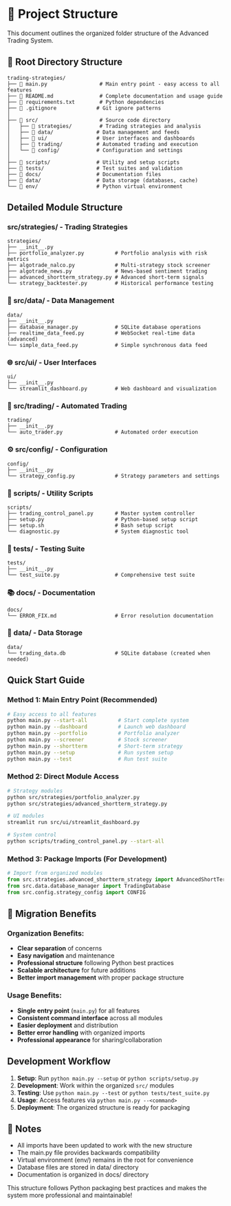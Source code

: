# 📁 Project Structure

This document outlines the organized folder structure of the Advanced Trading System.

## 📂 Root Directory Structure

```
trading-strategies/
├── 📄 main.py                 # Main entry point - easy access to all features
├── 📄 README.md               # Complete documentation and usage guide
├── 📄 requirements.txt        # Python dependencies
├── 📄 .gitignore             # Git ignore patterns
│
├── 📁 src/                    # Source code directory
│   ├── 📁 strategies/         # Trading strategies and analysis
│   ├── 📁 data/              # Data management and feeds
│   ├── 📁 ui/                # User interfaces and dashboards
│   ├── 📁 trading/           # Automated trading and execution
│   └── 📁 config/            # Configuration and settings
│
├── 📁 scripts/               # Utility and setup scripts
├── 📁 tests/                 # Test suites and validation
├── 📁 docs/                  # Documentation files
├── 📁 data/                  # Data storage (databases, cache)
└── 📁 env/                   # Python virtual environment
```

##  Detailed Module Structure

###  src/strategies/ - Trading Strategies
```
strategies/
├── __init__.py
├── portfolio_analyzer.py          # Portfolio analysis with risk metrics
├── algotrade_nalco.py             # Multi-strategy stock screener
├── algotrade_news.py              # News-based sentiment trading
├── advanced_shortterm_strategy.py # Advanced short-term signals
└── strategy_backtester.py         # Historical performance testing
```

### 💾 src/data/ - Data Management
```
data/
├── __init__.py
├── database_manager.py            # SQLite database operations
├── realtime_data_feed.py          # WebSocket real-time data (advanced)
└── simple_data_feed.py            # Simple synchronous data feed
```

### 🌐 src/ui/ - User Interfaces
```
ui/
├── __init__.py
└── streamlit_dashboard.py         # Web dashboard and visualization
```

### 🤖 src/trading/ - Automated Trading
```
trading/
├── __init__.py
└── auto_trader.py                 # Automated order execution
```

### ⚙️ src/config/ - Configuration
```
config/
├── __init__.py
└── strategy_config.py             # Strategy parameters and settings
```

### 🔧 scripts/ - Utility Scripts
```
scripts/
├── trading_control_panel.py       # Master system controller
├── setup.py                       # Python-based setup script
├── setup.sh                       # Bash setup script
└── diagnostic.py                  # System diagnostic tool
```

### 🧪 tests/ - Testing Suite
```
tests/
├── __init__.py
└── test_suite.py                  # Comprehensive test suite
```

### 📚 docs/ - Documentation
```
docs/
└── ERROR_FIX.md                   # Error resolution documentation
```

### 💽 data/ - Data Storage
```
data/
└── trading_data.db                # SQLite database (created when needed)
```

##  Quick Start Guide

### Method 1: Main Entry Point (Recommended)
```bash
# Easy access to all features
python main.py --start-all          # Start complete system
python main.py --dashboard          # Launch web dashboard  
python main.py --portfolio          # Portfolio analyzer
python main.py --screener           # Stock screener
python main.py --shortterm          # Short-term strategy
python main.py --setup              # Run system setup
python main.py --test               # Run test suite
```

### Method 2: Direct Module Access
```bash
# Strategy modules
python src/strategies/portfolio_analyzer.py
python src/strategies/advanced_shortterm_strategy.py

# UI modules
streamlit run src/ui/streamlit_dashboard.py

# System control
python scripts/trading_control_panel.py --start-all
```

### Method 3: Package Imports (For Development)
```python
# Import from organized modules
from src.strategies.advanced_shortterm_strategy import AdvancedShortTermStrategy
from src.data.database_manager import TradingDatabase
from src.config.strategy_config import CONFIG
```

## 🔄 Migration Benefits

###  Organization Benefits:
- **Clear separation** of concerns
- **Easy navigation** and maintenance  
- **Professional structure** following Python best practices
- **Scalable architecture** for future additions
- **Better import management** with proper package structure

###  Usage Benefits:
- **Single entry point** (`main.py`) for all features
- **Consistent command interface** across all modules
- **Easier deployment** and distribution
- **Better error handling** with organized imports
- **Professional appearance** for sharing/collaboration

##  Development Workflow

1. **Setup**: Run `python main.py --setup` or `python scripts/setup.py`
2. **Development**: Work within the organized `src/` modules
3. **Testing**: Use `python main.py --test` or `python tests/test_suite.py`
4. **Usage**: Access features via `python main.py --<command>`
5. **Deployment**: The organized structure is ready for packaging

## 📝 Notes

- All imports have been updated to work with the new structure
- The main.py file provides backwards compatibility
- Virtual environment (env/) remains in the root for convenience
- Database files are stored in data/ directory
- Documentation is organized in docs/ directory

This structure follows Python packaging best practices and makes the system more professional and maintainable!